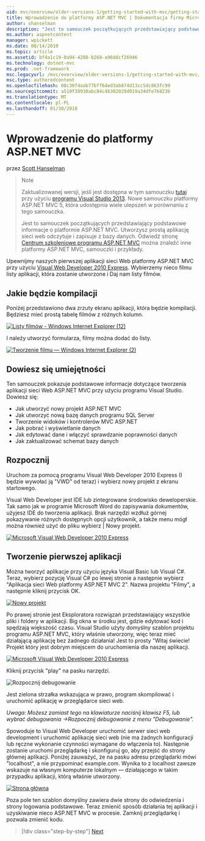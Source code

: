 ```yaml
---
uid: mvc/overview/older-versions-1/getting-started-with-mvc/getting-started-with-mvc-part1
title: Wprowadzenie do platformy ASP.NET MVC | Dokumentacja firmy Microsoft
author: shanselman
description: "Jest to samouczek początkujących przedstawiający podstawowe informacje o platformie ASP.NET MVC. Utwórz prostą aplikację sieci web odczytuje i zapisuje z bazy danych."
ms.author: aspnetcontent
manager: wpickett
ms.date: 08/14/2010
ms.topic: article
ms.assetid: bf4a1c19-0a94-4208-b268-a96ddcf26946
ms.technology: dotnet-mvc
ms.prod: .net-framework
msc.legacyurl: /mvc/overview/older-versions-1/getting-started-with-mvc/getting-started-with-mvc-part1
msc.type: authoredcontent
ms.openlocfilehash: 08c30f4aab77bff64ed3ab874d13cc5dc863fc99
ms.sourcegitcommit: a510f38930abc84c4b302029d019a34dfe76823b
ms.translationtype: MT
ms.contentlocale: pl-PL
ms.lasthandoff: 01/30/2018
---
```

<a name="intro-to-aspnet-mvc"></a>Wprowadzenie do platformy ASP.NET MVC
====================
przez [Scott Hanselman](https://github.com/shanselman)

> > [!NOTE]
> > Zaktualizowanej wersji, jeśli jest dostępna w tym samouczku [tutaj](../../getting-started/introduction/getting-started.md) przy użyciu [programu Visual Studio 2013](https://www.microsoft.com/visualstudio/eng/2013-downloads). Nowe samouczku platformy ASP.NET MVC 5, która udostępnia wiele ulepszeń w porównaniu z tego samouczka.
> 
> 
> Jest to samouczek początkujących przedstawiający podstawowe informacje o platformie ASP.NET MVC. Utworzysz prostą aplikację sieci web odczytuje i zapisuje z bazy danych. Odwiedź stronę [Centrum szkoleniowe programu ASP.NET MVC](../../../index.md) można znaleźć inne platformy ASP.NET MVC, samouczki i przykłady.


Upewnijmy naszych pierwszej aplikacji sieci Web platformy ASP.NET MVC przy użyciu [Visual Web Developer 2010 Express](https://www.microsoft.com/express/Web/). Wybierzemy nieco filmu listy aplikacji, która zostanie utworzone i Daj nam listy filmów.

## <a name="what-youll-build"></a>Jakie będzie kompilacji

Poniżej przedstawiono dwa zrzuty ekranu aplikacji, która będzie kompilacji. Będziesz mieć prostą tabelę filmów z różnych kolumn.

[![Listy filmów - Windows Internet Explorer (12)](getting-started-with-mvc-part1/_static/image2.png)](getting-started-with-mvc-part1/_static/image1.png)

I należy utworzyć formularza, filmy można dodać do listy.

[![Tworzenie filmu — Windows Internet Explorer (2)](getting-started-with-mvc-part1/_static/image4.png)](getting-started-with-mvc-part1/_static/image3.png)

## <a name="skills-youll-learn"></a>Dowiesz się umiejętności

Ten samouczek pokazuje podstawowe informacje dotyczące tworzenia aplikacji sieci Web ASP.NET MVC przy użyciu programu Visual Studio. Dowiesz się:

- Jak utworzyć nowy projekt ASP.NET MVC
- Jak utworzyć nową bazę danych programu SQL Server
- Tworzenie widoków i kontrolerów MVC ASP.NET
- Jak pobrać i wyświetlanie danych
- Jak edytować dane i włączyć sprawdzanie poprawności danych
- Jak zaktualizować schemat bazy danych

## <a name="get-started"></a>Rozpocznij

Uruchom za pomocą programu Visual Web Developer 2010 Express (I będzie wywołać ją "VWD" od teraz) i wybierz nowy projekt z ekranu startowego.

Visual Web Developer jest IDE lub zintegrowane środowisko deweloperskie. Tak samo jak w programie Microsoft Word do zapisywania dokumentów, użyjesz IDE do tworzenia aplikacji. Brak narzędzi wzdłuż górnej pokazywanie różnych dostępnych opcji użytkownik, a także menu mógł można również użyć do pliku wybierz | Nowy projekt.

[![Microsoft Visual Web Developer 2010 Express](getting-started-with-mvc-part1/_static/image6.png)](getting-started-with-mvc-part1/_static/image5.png)

## <a name="creating-your-first-application"></a>Tworzenie pierwszej aplikacji

Można tworzyć aplikacje przy użyciu języka Visual Basic lub Visual C#. Teraz, wybierz pozycję Visual C# po lewej stronie a następnie wybierz "Aplikacja sieci Web platformy ASP.NET MVC 2". Nazwa projektu "Filmy", a następnie kliknij przycisk OK.

[![Nowy projekt](getting-started-with-mvc-part1/_static/image8.png)](getting-started-with-mvc-part1/_static/image7.png)

Po prawej stronie jest Eksploratora rozwiązań przedstawiający wszystkie pliki i foldery w aplikacji. Big okna w środku jest, gdzie edytować kod i spędzają większość czasu. Visual Studio użyty domyślny szablon projektu programu ASP.NET MVC, który właśnie utworzony, więc teraz mieć działającą aplikację bez żadnego działania! Jest to prosty "Witaj świecie! Projekt który jest dobrym miejscem do uruchomienia dla naszej aplikacji.

[![Microsoft Visual Web Developer 2010 Express](getting-started-with-mvc-part1/_static/image10.png)](getting-started-with-mvc-part1/_static/image9.png)

Kliknij przycisk "play" na pasku narzędzi.

![Rozpocznij debugowanie](getting-started-with-mvc-part1/_static/image11.png)

Jest zielona strzałka wskazująca w prawo, program skompilować i uruchomić aplikację w przeglądarce sieci web.

*Uwaga: Możesz zamiast tego na klawiaturze naciśnij klawisz F5, lub wybrać debugowania -&gt;Rozpocznij debugowanie z menu "Debugowanie".*

Spowoduje to Visual Web Developer uruchomić serwer sieci web development i uruchomić aplikację sieci web (nie ma żadnych konfiguracji lub ręczne wykonanie czynności wymagane do włączenia to). Następnie zostanie uruchomi przeglądarkę i skonfiguruj go, aby przejść do strony głównej aplikacji. Poniżej zauważyć, że na pasku adresu przeglądarki mówi "localhost", a nie przypominać example.com. Wynika to z localhost zawsze wskazuje na własnym komputerze lokalnym — działającego w takim przypadku aplikacji, którą właśnie utworzony.

[![Strona główna](getting-started-with-mvc-part1/_static/image13.png)](getting-started-with-mvc-part1/_static/image12.png)

Poza pole ten szablon domyślny zawiera dwie strony do odwiedzenia i strony logowania podstawowe. Teraz zmienić sposób działania tej aplikacji i uzyskiwanie nieco ASP.NET MVC w procesie. Zamknij przeglądarkę i pozwala zmienić kodu.

>[!div class="step-by-step"]
[Next](getting-started-with-mvc-part2.md)

